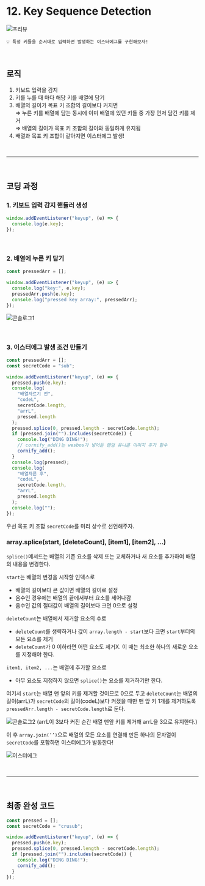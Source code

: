 # 12. Key Sequence Detection

![프리뷰](https://user-images.githubusercontent.com/87363422/156253966-a74d7a07-d413-4fc9-9d8c-09c8f53a81f4.png)

```
💡 특정 키들을 순서대로 입력하면 발생하는 이스터에그를 구현해보자!
```

<br/>

## 로직

1. 키보드 입력을 감지
2. 키를 누를 때 마다 해당 키를 배열에 담기
3. 배열의 길이가 목표 키 조합의 길이보다 커지면
   <br/>
   ⇒ 누른 키를 배열에 담는 동시에 이미 배열에 있던 키들 중 가장 먼저 담긴 키를 제거
   <br/>
   ⇒ 배열의 길이가 목표 키 조합의 길이와 동일하게 유지됨
4. 배열과 목표 키 조합이 같아지면 이스터에그 발생!

<br/>

---

<br/>

## 코딩 과정

### **1. 키보드 입력 감지 핸들러 생성**

```jsx
window.addEventListener("keyup", (e) => {
  console.log(e.key);
});
```

<br/>

### **2. 배열에 누른 키 담기**

```jsx
const pressedArr = [];

window.addEventListener("keyup", (e) => {
  console.log("key:", e.key);
  pressedArr.push(e.key);
  console.log("pressed key array:", pressedArr);
});
```

![콘솔로그1](https://user-images.githubusercontent.com/87363422/156253964-3cec548d-32af-499e-9c31-3521e210d483.png)

<br/>

### **3. 이스터에그 발생 조건 만들기**

```jsx
const pressedArr = [];
const secretCode = "sub";

window.addEventListener("keyup", (e) => {
  pressed.push(e.key);
  console.log(
    "배열자르기 전",
    "codeL",
    secretCode.length,
    "arrL",
    pressed.length
  );
  pressed.splice(0, pressed.length - secretCode.length);
  if (pressed.join("").includes(secretCode)) {
    console.log("DING DING!");
    // cornify_add()는 wesbos가 넣어둔 랜덤 유니콘 이미지 추가 함수
    cornify_add();
  }
  console.log(pressed);
  console.log(
    "배열자른 후",
    "codeL",
    secretCode.length,
    "arrL",
    pressed.length
  );
  console.log("");
});
```

우선 목표 키 조합 `secretCode`를 미리 상수로 선언해주자.

### array.splice(start, [deleteCount], [item1], [item2], ...)

`splice()`메서드는 배열의 기존 요소를 삭제 또는 교체하거나 새 요소를 추가하여 배열의 내용을 변경한다.

`start`는 배열의 변경을 시작할 인덱스로

- 배열의 길이보다 큰 값이면 배열의 길이로 설정
- 음수인 경우에는 배열의 끝에서부터 요소를 세어나감
- 음수인 값의 절대값이 배열의 길이보다 크면 0으로 설정

`deleteCount`는 배열에서 제거할 요소의 수로

- `deleteCount`를 생략하거나 값이 `array.length - start`보다 크면 `start`부터의 모든 요소를 제거
- `deleteCount`가 0 이하라면 어떤 요소도 제거X.
  이 때는 최소한 하나의 새로운 요소를 지정해야 한다.

`item1, item2, ...`는 배열에 추가할 요소로

- 아무 요소도 지정하지 않으면 `splice()`는 요소를 제거하기만 한다.

여기서 `start`는 배열 맨 앞의 키를 제거할 것이므로 0으로 두고
`deleteCount`는 배열의 길이(arrL)가 `secretCode`의 길이(codeL)보다 커졌을 때만 맨 앞 키 1개를 제거하도록
`pressedArr.length - secretCode.length`로 둔다.

![콘솔로그2](https://user-images.githubusercontent.com/87363422/156253965-be501eab-d60e-4523-962e-898704d3b6e0.png)
(arrL이 3보다 커진 순간 배열 맨앞 키를 제거해 arrL을 3으로 유지한다.)

이 후 `array.join(’’)`으로 배열의 모든 요소를 연결해 만든 하나의 문자열이 `secretCode`를 포함하면 이스터에그가 발동한다!

![이스터에그](https://user-images.githubusercontent.com/87363422/156253944-de06aa57-3ef3-47ae-ab54-39f998780424.png)

<br/>

---

<br/>

## 최종 완성 코드

```jsx
const pressed = [];
const secretCode = "crusub";

window.addEventListener("keyup", (e) => {
  pressed.push(e.key);
  pressed.splice(0, pressed.length - secretCode.length);
  if (pressed.join("").includes(secretCode)) {
    console.log("DING DING!");
    cornify_add();
  }
});
```
